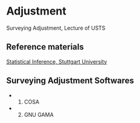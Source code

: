 # Adjustment
Surveying Adjustment, Lecture of USTS


## Reference materials

[Statistical Inference, Stuttgart University](http://www.gis.uni-stuttgart.de/edu/study/mscgeo/SI/)

## Surveying Adjustment Softwares

+ 1. COSA
+ 2. GNU GAMA










